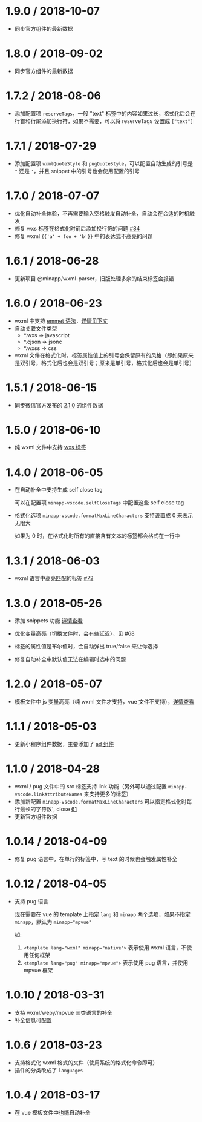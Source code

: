 1.9.0 / 2018-10-07
==================

* 同步官方组件的最新数据

1.8.0 / 2018-09-02
==================

* 同步官方组件的最新数据

1.7.2 / 2018-08-06
==================

* 添加配置项 `reserveTags`，一般 "text" 标签中的内容如果过长，格式化后会在行首和行尾添加换行符，如果不需要，可以将 reserveTags 设置成 `["text"]`

1.7.1 / 2018-07-29
==================

* 添加配置项 `wxmlQuoteStyle` 和 `pugQuoteStyle`，可以配置自动生成的引号是 `"` 还是 `'`，并且 snippet 中的引号也会使用配置的引号

1.7.0 / 2018-07-07
==================

* 优化自动补全体验，不再需要输入空格触发自动补全，自动会在合适的时机触发
* 修复 wxs 标签在格式化时前后添加换行符的问题 [#84](https://github.com/qiu8310/minapp/issues/84)
* 修复 wxml `{{'a' + foo + 'b'}}` 中的表达式不高亮的问题

1.6.1 / 2018-06-28
==================

* 更新项目 @minapp/wxml-parser，旧版处理多余的结束标签会报错

1.6.0 / 2018-06-23
==================

* wxml 中支持 [emmet 语法](https://docs.emmet.io/cheat-sheet/)，[详情见下文](#emmet)
* 自动关联文件类型
  - *.wxs => javascript
  - *.cjson => jsonc
  - *.wxss => css
* wxml 文件在格式化时，标签属性值上的引号会保留原有的风格（即如果原来是双引号，格式化后也会是双引号；原来是单引号，格式化后也会是单引号）


1.5.1 / 2018-06-15
==================

* 同步微信官方发布的 [2.1.0](https://developers.weixin.qq.com/miniprogram/dev/devtools/uplog.html#20180614-%E5%9F%BA%E7%A1%80%E5%BA%93%E6%9B%B4%E6%96%B0%EF%BC%88210%EF%BC%89) 的组件数据


1.5.0 / 2018-06-10
==================

* 纯 wxml 文件中支持 [wxs 标签](https://developers.weixin.qq.com/miniprogram/dev/framework/view/wxs/01wxs-module.html)

1.4.0 / 2018-06-05
==================

* 在自动补全中支持生成 self close tag

  可以在配置项 `minapp-vscode.selfCloseTags` 中配置这些 self close tag

* 格式化选项 `minapp-vscode.formatMaxLineCharacters` 支持设置成 0 来表示无限大

  如果为 0 时，在格式化时所有的直接含有文本的标签都会格式在一行中


1.3.1 / 2018-06-03
==================

* wxml 语言中高亮匹配的标签 [#72](https://github.com/qiu8310/minapp/issues/72)

1.3.0 / 2018-05-26
==================

* 添加 snippets 功能 [详情查看](./README.md#snippets)

* 优化变量高亮（切换文件时，会有些延迟），见 [#68](https://github.com/qiu8310/minapp/issues/68)
* 标签的属性值是布尔值时，会自动弹出 true/false 来让你选择
* 修复自动补全中默认值无法在编辑时选中的问题


1.2.0 / 2018-05-07
==================

* 模板文件中 js 变量高亮（纯 wxml 文件才支持，vue 文件不支持），[详情查看](./README.md#highlight)

1.1.1 / 2018-05-03
==================

* 更新小程序组件数据，主要添加了 [ad 组件](https://developers.weixin.qq.com/miniprogram/dev/component/ad.html)

1.1.0 / 2018-04-28
==================

* wxml / pug 文件中的 src 标签支持 link 功能（另外可以通过配置 `minapp-vscode.linkAttributeNames` 来支持更多的标签）
* 添加新配置 `minapp-vscode.formatMaxLineCharacters` 可以指定格式化时每行最长的字符数`, close [61](https://github.com/qiu8310/minapp/issues/61)
* 更新官方组件数据

1.0.14 / 2018-04-09
==================

* 修复 pug 语言中，在单行的标签中，写 text 的时候也会触发属性补全

1.0.12 / 2018-04-05
==================

* 支持 pug 语言

  现在需要在 vue 的 template 上指定 `lang` 和 `minapp` 两个选项，如果不指定 `minapp`，默认为 `minapp="mpvue"`

  如:

  1. `<template lang="wxml" minapp="native">`   表示使用 wxml 语言，不使用任何框架
  2. `<template lang="pug" minapp="mpvue">`     表示使用 pug 语言，并使用 mpvue 框架

1.0.10 / 2018-03-31
==================

* 支持 wxml/wepy/mpvue 三类语言的补全
* 补全信息可配置

1.0.6 / 2018-03-23
==================

* 支持格式化 wxml 格式的文件（使用系统的格式化命令即可）
* 插件的分类改成了 `languages`

1.0.4 / 2018-03-17
==================

* 在 vue 模板文件中也能自动补全
